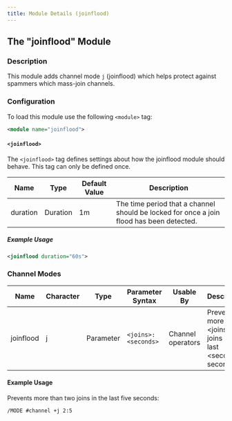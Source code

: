 ```yaml
---
title: Module Details (joinflood)
---
```


## The "joinflood" Module

### Description

This module adds channel mode `j` (joinflood) which helps protect against spammers which mass-join channels.

### Configuration

To load this module use the following `<module>` tag:

```xml
<module name="joinflood">
```

#### `<joinflood>`

The `<joinflood>` tag defines settings about how the joinflood module should behave. This tag can only be defined once.

Name     | Type     | Default Value | Description
-------- | -------- | ------------- | -----------
duration | Duration | 1m            | The time period that a channel should be locked for once a join flood has been detected.

##### Example Usage

```xml
<joinflood duration="60s">
```

### Channel Modes

Name      | Character | Type      | Parameter Syntax    | Usable By         | Description
--------- | --------- | --------- | ------------------- | ----------------- | -----------
joinflood | j         | Parameter | `<joins>:<seconds>` | Channel operators | Prevents more than &lt;joins&gt; joins in the last &lt;seconds&gt; seconds.

#### Example Usage

Prevents more than two joins in the last five seconds:

```plaintext
/MODE #channel +j 2:5
```

